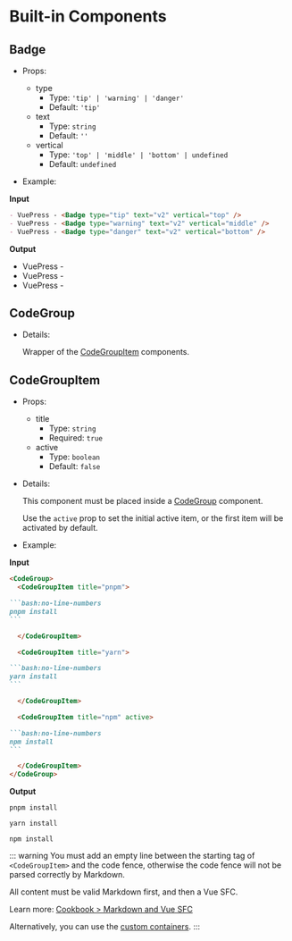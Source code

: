 # Built-in Components

<NpmBadge package="@vuepress/theme-default" />

## Badge <Badge text="badge" />

- Props:

  - type
    - Type: `'tip' | 'warning' | 'danger'`
    - Default: `'tip'`
  - text
    - Type: `string`
    - Default: `''`
  - vertical
    - Type: `'top' | 'middle' | 'bottom' | undefined`
    - Default: `undefined`

- Example:

**Input**

```md
- VuePress - <Badge type="tip" text="v2" vertical="top" />
- VuePress - <Badge type="warning" text="v2" vertical="middle" />
- VuePress - <Badge type="danger" text="v2" vertical="bottom" />
```

**Output**

- VuePress - <Badge type="tip" text="v2" vertical="top" />
- VuePress - <Badge type="warning" text="v2" vertical="middle" />
- VuePress - <Badge type="danger" text="v2" vertical="bottom" />

## CodeGroup

- Details:

  Wrapper of the [CodeGroupItem](#codegroupitem) components.

## CodeGroupItem

- Props:

  - title
    - Type: `string`
    - Required: `true`
  - active
    - Type: `boolean`
    - Default: `false`

- Details:

  This component must be placed inside a [CodeGroup](#codegroup) component.

  Use the `active` prop to set the initial active item, or the first item will be activated by default.

- Example:

**Input**

````md
<CodeGroup>
  <CodeGroupItem title="pnpm">

```bash:no-line-numbers
pnpm install
```

  </CodeGroupItem>

  <CodeGroupItem title="yarn">

```bash:no-line-numbers
yarn install
```

  </CodeGroupItem>

  <CodeGroupItem title="npm" active>

```bash:no-line-numbers
npm install
```

  </CodeGroupItem>
</CodeGroup>
````

**Output**

<CodeGroup>
  <CodeGroupItem title="pnpm">

```bash:no-line-numbers
pnpm install
```

  </CodeGroupItem>

  <CodeGroupItem title="yarn">

```bash:no-line-numbers
yarn install
```

  </CodeGroupItem>

  <CodeGroupItem title="npm" active>

```bash:no-line-numbers
npm install
```

  </CodeGroupItem>
</CodeGroup>

::: warning
You must add an empty line between the starting tag of `<CodeGroupItem>` and the code fence, otherwise the code fence will not be parsed correctly by Markdown.

All content must be valid Markdown first, and then a Vue SFC.

Learn more: [Cookbook > Markdown and Vue SFC](https://v2.vuepress.vuejs.org/advanced/cookbook/markdown-and-vue-sfc.html)

Alternatively, you can use the [custom containers](./markdown.md#custom-containers).
:::
